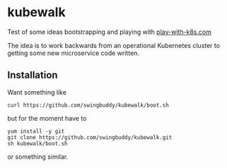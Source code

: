 # kubewalk

Test of some ideas bootstrapping and playing with
[play-with-k8s.com](play-with-k8s.com)


The idea is to work backwards from an operational Kubernetes cluster to getting some new microservice code written.

Installation
------------

Want something like

    curl https://github.com/swingbuddy/kubewalk/boot.sh
    
but for the moment have to 

    yum install -y git
    git clone https://github.com/swingbuddy/kubewalk.git
    sh kubewalk/boot.sh
    
or something similar.
